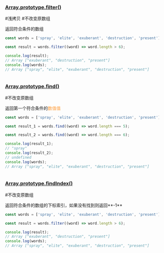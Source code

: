 
###  [Array.prototype.filter()](https://developer.mozilla.org/zh-CN/docs/Web/JavaScript/Reference/Global_Objects/Array/filter)

#浅拷贝 #不改变原数组 

返回符合条件的数组

```javascript
const words = ['spray', 'elite', 'exuberant', 'destruction', 'present'];

const result = words.filter((word) => word.length > 6);

console.log(result);
// Array ["exuberant", "destruction", "present"] 
console.log(words);
// Array ["spray", "elite", "exuberant", "destruction", "present"]
 
```

###  [Array.prototype.find()](https://developer.mozilla.org/zh-CN/docs/Web/JavaScript/Reference/Global_Objects/Array/find)

#不改变原数组 

返回第一个符合条件的<font style="color:#ff9933">数值值</font>

```javascript
const words = ['spray', 'elite', 'exuberant', 'destruction', 'present'];

const result_1 = words.find((word) => word.length === 5);

const result_2 = words.find((word) => word.length === 6);

console.log(result_1);
// "spray"
console.log(result_2);
// undefined
console.log(words);
// Array ["spray", "elite", "exuberant", "destruction", "present"]
 
```

###  [Array.prototype.findIndex()](https://developer.mozilla.org/zh-CN/docs/Web/JavaScript/Reference/Global_Objects/Array/findIndex)

#不改变原数组 

返回符合条件的数组的下标索引，如果没有找到则返回**-1**

```javascript
const words = ['spray', 'elite', 'exuberant', 'destruction', 'present'];

const result = words.filter((word) => word.length > 6);

console.log(result);
// Array ["exuberant", "destruction", "present"] 
console.log(words);
// Array ["spray", "elite", "exuberant", "destruction", "present"]
 
```

